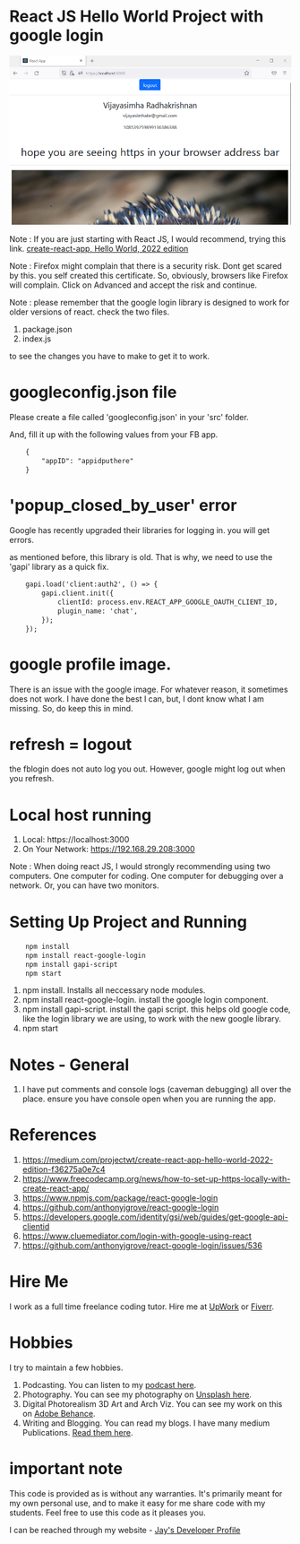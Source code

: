 # React JS Hello World Project with google login

![image info](RandomStuffGeneratorReactApp.png)

Note : If you are just starting with React JS, I would recommend, trying this link. [create-react-app, Hello World, 2022 edition](https://medium.com/projectwt/create-react-app-hello-world-2022-edition-f36275a0e7c4)

Note : Firefox might complain that there is a security risk. Dont get scared by this. you self created this certificate. So, obviously, browsers like Firefox will complain. Click on Advanced and accept the risk and continue.

Note : please remember that the google login library is designed to work for older versions of react. check the two files.

1. package.json
1. index.js 

to see the changes you have to make to get it to work.

# googleconfig.json file

Please create a file called 'googleconfig.json' in your 'src' folder. 

And, fill it up with the following values from your FB app. 

```
    {
        "appID": "appidputhere"
    }
```

# 'popup_closed_by_user' error

Google has recently upgraded their libraries for logging in. you will get errors. 

as mentioned before, this library is old. That is why, we need to use the 'gapi' library as a quick fix.

```
    gapi.load('client:auth2', () => {
        gapi.client.init({
            clientId: process.env.REACT_APP_GOOGLE_OAUTH_CLIENT_ID,
            plugin_name: 'chat',
        });
    });
```

# google profile image.

There is an issue with the google image. For whatever reason, it sometimes does not work. I have done the best I can, but, I dont know what I am missing. So, do keep this in mind.

# refresh = logout

the fblogin does not auto log you out. However, google might log out when you refresh. 

# Local host running 

1. Local:            https://localhost:3000
1. On Your Network:  https://192.168.29.208:3000

Note : When doing react JS, I would strongly recommending using two computers. One computer for coding. One computer for debugging over a network. Or, you can have two monitors.

# Setting Up Project and Running

```
    npm install
    npm install react-google-login
    npm install gapi-script
    npm start

```

1. npm install. Installs all neccessary node modules. 
1. npm install react-google-login. install the google login component.
1. npm install gapi-script. install the gapi script. this helps old google code, like the login library we are using, to work with the new google library. 
1. npm start

# Notes - General

1. I have put comments and console logs (caveman debugging) all over the place. ensure you have console open when you are running the app. 

# References

1. https://medium.com/projectwt/create-react-app-hello-world-2022-edition-f36275a0e7c4
1. https://www.freecodecamp.org/news/how-to-set-up-https-locally-with-create-react-app/
1. https://www.npmjs.com/package/react-google-login
1. https://github.com/anthonyjgrove/react-google-login
1. https://developers.google.com/identity/gsi/web/guides/get-google-api-clientid
1. https://www.cluemediator.com/login-with-google-using-react
1. https://github.com/anthonyjgrove/react-google-login/issues/536

# Hire Me

I work as a full time freelance coding tutor. Hire me at [UpWork](https://www.upwork.com/fl/vijayasimhabr) or [Fiverr](https://www.fiverr.com/jay_codeguy). 

# Hobbies

I try to maintain a few hobbies.

1. Podcasting. You can listen to my [podcast here](https://stories.thechalakas.com/listen-to-podcast/).
1. Photography. You can see my photography on [Unsplash here](https://unsplash.com/@jay_neeruhaaku).
1. Digital Photorealism 3D Art and Arch Viz. You can see my work on this on [Adobe Behance](https://www.behance.net/vijayasimhabr).
1. Writing and Blogging. You can read my blogs. I have many medium Publications. [Read them here](https://medium.com/@vijayasimhabr).

# important note 

This code is provided as is without any warranties. It's primarily meant for my own personal use, and to make it easy for me share code with my students. Feel free to use this code as it pleases you.

I can be reached through my website - [Jay's Developer Profile](https://jay-study-nildana.github.io/developerprofile)